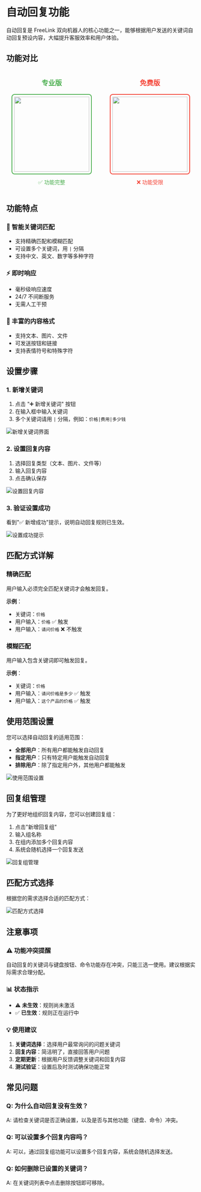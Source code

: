# 自动回复功能

自动回复是 FreeLink 双向机器人的核心功能之一，能够根据用户发送的关键词自动回复预设内容，大幅提升客服效率和用户体验。

## 功能对比

<div style="display: flex; gap: 20px; justify-content: space-around; margin: 20px 0;">
  <div style="text-align: center;">
    <p style="font-size: 18px; color: #4CAF50; font-weight: bold;">专业版</p>
    <img src="/bot_auto_reply/bot_auto_reply.png" width="200" height="200" style="border: 2px solid #4CAF50; border-radius: 8px; padding: 5px;" />
    <p style="margin-top: 10px; color: #4CAF50;">✅ 功能完整</p>
  </div>
  <div style="text-align: center;">
    <p style="font-size: 18px; color: #F44336; font-weight: bold;">免费版</p>
    <img src="/bot_auto_reply/none_bot_auto_reply.png" width="200" height="200" style="border: 2px solid #F44336; border-radius: 8px; padding: 5px;" />
    <p style="margin-top: 10px; color: #F44336;">❌ 功能受限</p>
  </div>
</div>

## 功能特点

### 🎯 智能关键词匹配
- 支持精确匹配和模糊匹配
- 可设置多个关键词，用 `|` 分隔
- 支持中文、英文、数字等多种字符

### ⚡ 即时响应
- 毫秒级响应速度
- 24/7 不间断服务
- 无需人工干预

### 📝 丰富的内容格式
- 支持文本、图片、文件
- 可发送按钮和链接
- 支持表情符号和特殊字符

## 设置步骤

### 1. 新增关键词

1. 点击 "➕ 新增关键词" 按钮
2. 在输入框中输入关键词
3. 多个关键词请用 `|` 分隔，例如：`价格|费用|多少钱`

![新增关键词界面](/bot_auto_reply/add_keyword.png)

### 2. 设置回复内容

1. 选择回复类型（文本、图片、文件等）
2. 输入回复内容
3. 点击确认保存

![设置回复内容](/bot_auto_reply/add_reply.png)

### 3. 验证设置成功

看到"✅ 新增成功"提示，说明自动回复规则已生效。

![设置成功提示](/bot_auto_reply/add_success.png)

## 匹配方式详解

### 精确匹配
用户输入必须完全匹配关键词才会触发回复。

**示例**：
- 关键词：`价格`
- 用户输入：`价格` ✅ 触发
- 用户输入：`请问价格` ❌ 不触发

### 模糊匹配
用户输入包含关键词即可触发回复。

**示例**：
- 关键词：`价格`
- 用户输入：`请问价格是多少` ✅ 触发
- 用户输入：`这个产品的价格` ✅ 触发

## 使用范围设置

您可以选择自动回复的适用范围：

- **全部用户**：所有用户都能触发自动回复
- **指定用户**：只有特定用户能触发自动回复
- **排除用户**：除了指定用户外，其他用户都能触发

![使用范围设置](/bot_auto_reply/user_range.png)

## 回复组管理

为了更好地组织回复内容，您可以创建回复组：

1. 点击"新增回复组"
2. 输入组名称
3. 在组内添加多个回复内容
4. 系统会随机选择一个回复发送

![回复组管理](/bot_auto_reply/reply_group.png)

## 匹配方式选择

根据您的需求选择合适的匹配方式：

![匹配方式选择](/bot_auto_reply/matching_method.png)

## 注意事项

### ⚠️ 功能冲突提醒
自动回复的关键词与键盘按钮、命令功能存在冲突，只能三选一使用。建议根据实际需求合理分配。

### 📊 状态指示
- ⚠️ **未生效**：规则尚未激活
- ✅ **已生效**：规则正在运行中

### 💡 使用建议
1. **关键词选择**：选择用户最常询问的问题关键词
2. **回复内容**：简洁明了，直接回答用户问题
3. **定期更新**：根据用户反馈调整关键词和回复内容
4. **测试验证**：设置后及时测试确保功能正常

## 常见问题

### Q: 为什么自动回复没有生效？
A: 请检查关键词是否正确设置，以及是否与其他功能（键盘、命令）冲突。

### Q: 可以设置多个回复内容吗？
A: 可以，通过回复组功能可以设置多个回复内容，系统会随机选择发送。

### Q: 如何删除已设置的关键词？
A: 在关键词列表中点击删除按钮即可移除。
